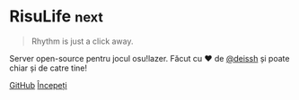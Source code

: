 <!--![logo](https://camo.githubusercontent.com/fea3387ec77db2daa560c5efbdc40eaacba8d277/68747470733a2f2f692e696d6775722e636f6d2f42444d41536e652e706e67)-->

# RisuLife <small>next</small>

> Rhythm is just a click away.

Server open-source pentru jocul osu!lazer.
Făcut cu ❤️ de <a href="https://github.com/deissh">@deissh</a> și poate chiar și de catre tine!

[GitHub](https://github.com/deissh/osu-lazer)
[Începeți](#introduction)
